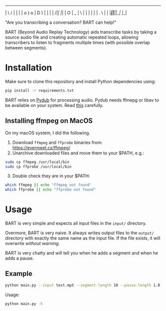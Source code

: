  ____   ____ ____  ______
|    \ /    |    \|      |
|  o  )  o  |  D  )      |
|     |     |    /|_|  |_|
|  O  |  _  |    \  |  |
|     |  |  |  .  \ |  |
|_____|__|__|__|\_| |__|

"Are you transcribing a conversation? BART can help!"

BART (Beyond Audio Replay Technology) aids transcribe tasks by taking a source audio file
and creating automatic repeated loops, allowing transcribers to listen to fragments multiple
times (with possible overlap between segments).

# Installation
Make sure to clone this repository and install Python dependencies using:
```bash
pip install -r requirements.txt
```

BART relies on [Pydub](https://github.com/jiaaro/pydub/) for processing audio.
Pydub needs ffmepg or libav to be available on your system.
Read [this](https://github.com/jiaaro/pydub/#dependencies) carefully.

## Installing ffmpeg on MacOS
On my macOS system, I did the following.

1. Download `ffmpeg` and `ffprobe` binaries from: https://evermeet.cx/ffmpeg/
2. Unarchive downloaded files and move them to your $PATH, e.g.:
```bash
sudo cp ffmpeg /usr/local/bin
sudo cp ffprobe /usr/local/bin
```
3. Double check they are in your $PATH:
```bash
which ffmpeg || echo "ffmpeg not found"
which ffprobe || echo "ffprobe not found"
```

# Usage
BART is very simple and expects all input files in the `input/` directory.

Overmore, BART is very naive. It always writes output files to the `output/` directory with exactly the same name as the input file. If the file exists, it will overwrite *without warning*.

BART is very chatty and will tell you when he adds a segment and when he adds a pause.

## Example
```bash
python main.py --input test.mp3 --segment-length 10 --pause-length 1.0 --segment-step 5 --segment-repeat 2
```

Usage:
```bash
python main.py -h
```